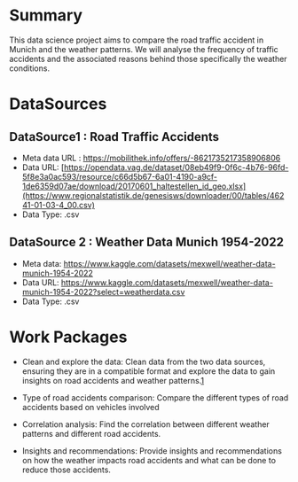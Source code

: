 # Summary

This data science project aims to compare the road traffic accident in Munich and the weather patterns. We will analyse the frequency of traffic accidents and the associated reasons behind those specifically the weather conditions.

# DataSources

## DataSource1 : Road Traffic Accidents
+ Meta data URL : https://mobilithek.info/offers/-8621735217358906806
+ Data URL: [https://opendata.vag.de/dataset/08eb49f9-0f6c-4b76-96fd-5f8e3a0ac593/resource/c66d5b67-6a01-4190-a9cf-1de6359d07ae/download/20170601_haltestellen_id_geo.xlsx](https://www.regionalstatistik.de/genesisws/downloader/00/tables/46241-01-03-4_00.csv)
+ Data Type: .csv

## DataSource 2 : Weather Data Munich 1954-2022
+ Meta data: https://www.kaggle.com/datasets/mexwell/weather-data-munich-1954-2022
+ Data URL: https://www.kaggle.com/datasets/mexwell/weather-data-munich-1954-2022?select=weatherdata.csv
+ Data Type: .csv


# Work Packages

+ Clean and explore the data: Clean data from the two data sources, ensuring they are in a compatible format and explore the data to gain insights on road accidents and weather patterns.[1](https://github.com/bleebimal/made-project/issues/1)
  
+ Type of road accidents comparison: Compare the different types of road accidents based on vehicles involved

+ Correlation analysis: Find the correlation between different weather patterns and different road accidents.

+ Insights and recommendations: Provide insights and recommendations on how the weather impacts road accidents and what can be done to reduce those accidents.

